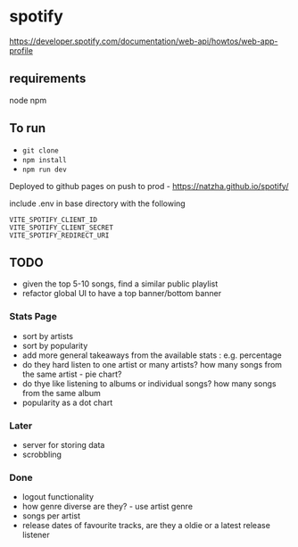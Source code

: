 # spotify

https://developer.spotify.com/documentation/web-api/howtos/web-app-profile

## requirements
node npm

## To run
- `git clone `
- `npm install`
- `npm run dev`

Deployed to github pages on push to prod - https://natzha.github.io/spotify/

include .env in base directory with the following
```
VITE_SPOTIFY_CLIENT_ID
VITE_SPOTIFY_CLIENT_SECRET
VITE_SPOTIFY_REDIRECT_URI
```

## TODO
- given the top 5-10 songs, find a similar public playlist
- refactor global UI to have a top banner/bottom banner 

### Stats Page
- sort by artists
- sort by popularity
- add more general takeaways from the available stats : e.g. percentage
- do they hard listen to one artist or many artists? how many songs from the same artist - pie chart?
- do thye like listening to albums or individual songs? how many songs from the same album
- popularity as a dot chart

### Later
- server for storing data
- scrobbling

### Done
- logout functionality
- how genre diverse are they? - use artist genre
- songs per artist
- release dates of favourite tracks, are they a oldie or a latest release listener
